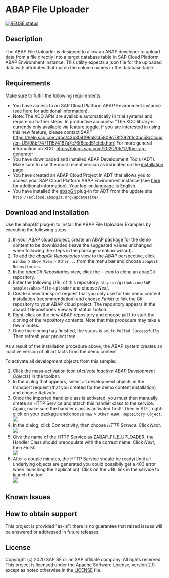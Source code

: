 # ABAP File Uploader

[![REUSE status](https://api.reuse.software/badge/github.com/SAP-samples/abap-file-uploader)](https://api.reuse.software/info/github.com/SAP-samples/abap-file-uploader)

## Description
The ABAP File Uploader is designed to allow an ABAP developer to upload data from a file directly into a target database table in SAP Cloud Platform ABAP Environment instance. This utility expects a json file for the uploaded data with attributes that match the column names in the database table. 

## Requirements
Make sure to fulfill the following requirements:
* You have access to an SAP Cloud Platform ABAP Environment instance (see [here](https://blogs.sap.com/2018/09/04/sap-cloud-platform-abap-environment) for additional information).
* Note: The XCO APIs are available automatically in trial systems and require no further steps. In productive accounts: "The XCO library is currently only available via feature toggle. If you are interested in using this new feature, please contact SAP." https://help.sap.com/doc/43b304f99a8145809c78f292bfc0bc58/Cloud/en-US/98bf747111574187a7c76f8ced51cfeb.html
For more general information on XCO:
https://blogs.sap.com/2020/05/17/the-rap-generator
* You have downloaded and installed ABAP Development Tools (ADT). Make sure to use the most recent version as indicated on the [installation page](https://tools.hana.ondemand.com/#abap). 
* You have created an ABAP Cloud Project in ADT that allows you to access your SAP Cloud Platform ABAP Environment instance (see [here](https://help.sap.com/viewer/5371047f1273405bb46725a417f95433/Cloud/en-US/99cc54393e4c4e77a5b7f05567d4d14c.html) for additional information). Your log-on language is English.
* You have installed the [abapGit](https://github.com/abapGit/eclipse.abapgit.org) plug-in for ADT from the update site `http://eclipse.abapgit.org/updatesite/`.

## Download and Installation
Use the abapGit plug-in to install the ABAP File Uploader Examples by executing the following steps:
1. In your ABAP cloud project, create an ABAP package for the demo content to be downloaded (leave the suggested values unchanged when following the steps in the package creation wizard).
2. To add the <em>abapGit Repositories</em> view to the <em>ABAP</em> perspective, click `Window` > `Show View` > `Other...` from the menu bar and choose `abapGit Repositories`.
3. In the <em>abapGit Repositories</em> view, click the `+` icon to clone an abapGit repository.
4. Enter the following URL of this repository: `https://github.com/SAP-samples/abap-file-uploader` and choose <em>Next</em>.
5. Create a new transport request that you only use for this demo content installation (recommendation) and choose <em>Finish</em> to link the Git repository to your ABAP cloud project. The repository appears in the abapGit Repositories View with status <em>Linked</em>.
6. Right-click on the new ABAP repository and choose `pull` to start the cloning of the repository contents. Note that this procedure may take a few minutes. 
8. Once the cloning has finished, the status is set to `Pulled Successfully`. Then refresh your project tree. 

As a result of the installation procedure above, the ABAP system creates an inactive version of all artifacts from the demo content

To activate all development objects from this sample: 
1. Click the mass-activation icon (<em>Activate Inactive ABAP Development Objects</em>) in the toolbar.  
2. In the dialog that appears, select all development objects in the transport request (that you created for the demo content installation) and choose <em>Activate</em>.
3. Once the imported handler class is activated, you must then manually create an HTTP Service and attach this handler class to the service.  Again, make sure the handler class is activated first!!  Then in ADT, right-click on your package and choose `New` > `Other ABAP Repository Object`.
<br>![](/images/1.png)
4. In the dialog, click Connectivity, then choose <em>HTTP Service</em>.  Click <em>Next</em>.
<br>![](/images/2.png)
5. Give the name of the HTTP Service as ZABAP_FILE_UPLOADER, the Handler Class should prepopulate with the correct name. Click <em>Next</em>, then <em>Finish</em>.
<br>![](/images/3.png)
6. After a couple minutes, the HTTP Service should be ready(Until all underlying objects are generated you could possiblly get a 403 error when launching the application).  Click on the URL link in the service to launch the tool.
<br>![](/images/4.png)


## Known Issues

## How to obtain support
This project is provided "as-is": there is no guarantee that raised issues will be answered or addressed in future releases.

## License
Copyright (c) 2020 SAP SE or an SAP affiliate company. All rights reserved. 
This project is licensed under the Apache Software License, version 2.0 except as noted otherwise in the [LICENSE](LICENSES/Apache-2.0.txt) file.
